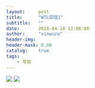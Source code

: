 ```yaml
---
layout:     post
title:      "WTL回信1"
subtitle:   ""
date:       2018-04-10 12:00:00
author:     "xinwuzu"
header-img: 
header-mask: 0.08	
catalog:    true
tags:
    - 写信
---
```


![](http://7xqi68.com1.z0.glb.clouddn.com/wtlhx_1.jpg)
![](http://7xqi68.com1.z0.glb.clouddn.com/wtlhx_2.jpg)